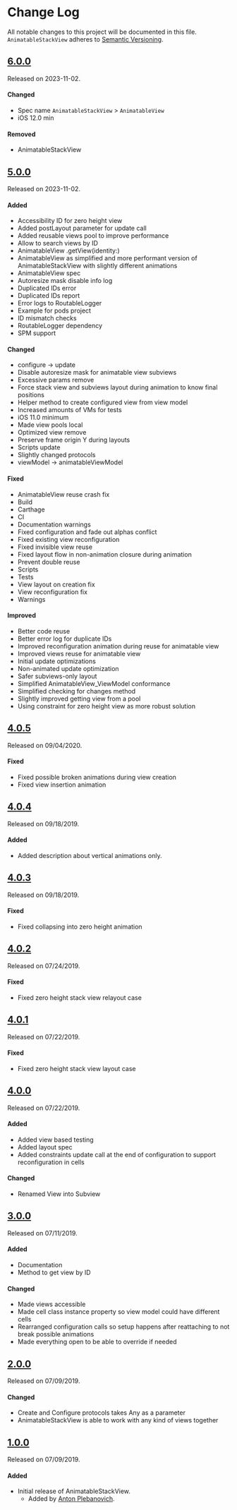 # Change Log
All notable changes to this project will be documented in this file.
`AnimatableStackView` adheres to [Semantic Versioning](http://semver.org/).


## [6.0.0](https://github.com/APUtils/AnimatableStackView/releases/tag/6.0.0)
Released on 2023-11-02.

#### Changed
- Spec name `AnimatableStackView` > `AnimatableView`
- iOS 12.0 min

#### Removed
- AnimatableStackView


## [5.0.0](https://github.com/APUtils/AnimatableStackView/releases/tag/5.0.0)
Released on 2023-11-02.

#### Added
- Accessibility ID for zero height view
- Added postLayout parameter for update call
- Added reusable views pool to improve performance
- Allow to search views by ID
- AnimatableView .getView(identity:)
- AnimatableView as simplified and more performant version of AnimatableStackView with slightly different animations
- AnimatableView spec
- Autoresize mask disable info log
- Duplicated IDs error
- Duplicated IDs report
- Error logs to RoutableLogger
- Example for pods project
- ID mismatch checks
- RoutableLogger dependency
- SPM support

#### Changed
- configure -> update
- Disable autoresize mask for animatable view subviews
- Excessive params remove
- Force stack view and subviews layout during animation to know final positions
- Helper method to create configured view from view model
- Increased amounts of VMs for tests
- iOS 11.0 minimum
- Made view pools local
- Optimized view remove
- Preserve frame origin Y during layouts
- Scripts update
- Slightly changed protocols
- viewModel -> animatableViewModel

#### Fixed
- AnimatableView reuse crash fix
- Build
- Carthage
- CI
- Documentation warnings
- Fixed configuration and fade out alphas conflict
- Fixed existing view reconfiguration
- Fixed invisible view reuse
- Fixed layout flow in non-animation closure during animation
- Prevent double reuse
- Scripts
- Tests
- View layout on creation fix
- View reconfiguration fix
- Warnings

#### Improved
- Better code reuse
- Better error log for duplicate IDs
- Improved reconfiguration animation during reuse for animatable view
- Improved views reuse for animatable view
- Initial update optimizations
- Non-animated update optimization
- Safer subviews-only layout
- Simplified AnimatableView_ViewModel conformance
- Simplified checking for changes method
- Slightly improved getting view from a pool
- Using constraint for zero height view as more robust solution

## [4.0.5](https://github.com/APUtils/AnimatableStackView/releases/tag/4.0.5)
Released on 09/04/2020.

#### Fixed
- Fixed possible broken animations during view creation
- Fixed view insertion animation


## [4.0.4](https://github.com/APUtils/AnimatableStackView/releases/tag/4.0.4)
Released on 09/18/2019.

#### Added
- Added description about vertical animations only.


## [4.0.3](https://github.com/APUtils/AnimatableStackView/releases/tag/4.0.3)
Released on 09/18/2019.

#### Fixed
- Fixed collapsing into zero height animation


## [4.0.2](https://github.com/APUtils/AnimatableStackView/releases/tag/4.0.2)
Released on 07/24/2019.

#### Fixed
- Fixed zero height stack view relayout case


## [4.0.1](https://github.com/APUtils/AnimatableStackView/releases/tag/4.0.1)
Released on 07/22/2019.

#### Fixed
- Fixed zero height stack view layout case


## [4.0.0](https://github.com/APUtils/AnimatableStackView/releases/tag/4.0.0)
Released on 07/22/2019.

#### Added
- Added view based testing
- Added layout spec
- Added constraints update call at the end of configuration to support reconfiguration in cells

#### Changed
- Renamed View into Subview


## [3.0.0](https://github.com/APUtils/AnimatableStackView/releases/tag/3.0.0)
Released on 07/11/2019.

#### Added
- Documentation
- Method to get view by ID

#### Changed
- Made views accessible
- Made cell class instance property so view model could have different cells
- Rearranged configuration calls so setup happens after reattaching to not break possible animations
- Made everything open to be able to override if needed


## [2.0.0](https://github.com/APUtils/AnimatableStackView/releases/tag/2.0.0)
Released on 07/09/2019.

#### Changed
- Create and Configure protocols takes Any as a parameter
- AnimatableStackView is able to work with any kind of views together


## [1.0.0](https://github.com/APUtils/AnimatableStackView/releases/tag/1.0.0)
Released on 07/09/2019.

#### Added
- Initial release of AnimatableStackView.
  - Added by [Anton Plebanovich](https://github.com/anton-plebanovich).
